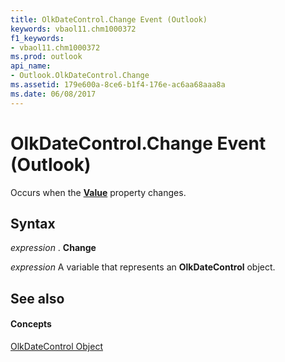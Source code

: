 ```yaml
---
title: OlkDateControl.Change Event (Outlook)
keywords: vbaol11.chm1000372
f1_keywords:
- vbaol11.chm1000372
ms.prod: outlook
api_name:
- Outlook.OlkDateControl.Change
ms.assetid: 179e600a-8ce6-b1f4-176e-ac6aa68aaa8a
ms.date: 06/08/2017
---
```



# OlkDateControl.Change Event (Outlook)

Occurs when the **[Value](olkdatecontrol-value-property-outlook.md)** property changes.


## Syntax

 _expression_ . **Change**

 _expression_ A variable that represents an **OlkDateControl** object.


## See also


#### Concepts


[OlkDateControl Object](olkdatecontrol-object-outlook.md)

